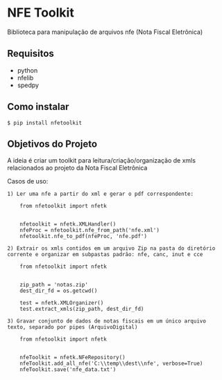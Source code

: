 # NFE Toolkit

Biblioteca para manipulação de arquivos nfe (Nota Fiscal Eletrônica)

## Requisitos

- python
- nfelib
- spedpy

## Como instalar

    $ pip install nfetoolkit

## Objetivos do Projeto

A ideia é criar um toolkit para leitura/criação/organização de xmls relacionados ao projeto da Nota Fiscal Eletrônica

Casos de uso:

    1) Ler uma nfe a partir do xml e gerar o pdf correspondente:
        
        from nfetoolkit import nfetk


        nfetoolkit = nfetk.XMLHandler()             
        nfeProc = nfetoolkit.nfe_from_path('nfe.xml')
        nfetoolkit.nfe_to_pdf(nfeProc, 'nfe.pdf')

    2) Extrair os xmls contidos em um arquivo Zip na pasta do diretório corrente e organizar em subpastas padrão: nfe, canc, inut e cce

        from nfetoolkit import nfetk


        zip_path = 'notas.zip'
        dest_dir_fd = os.getcwd()

        test = nfetk.XMLOrganizer()
        test.extract_xmls(zip_path, dest_dir_fd)   

    3) Gravar conjunto de dados de notas fiscais em um único arquivo texto, separado por pipes (ArquivoDigital) 

        from nfetoolkit import nfetk


        nfeToolkit = nfetk.NFeRepository()
        nfeToolkit.add_all_nfe('C:\\temp\\dest\\nfe', verbose=True)
        nfeToolkit.save('nfe_data.txt')
